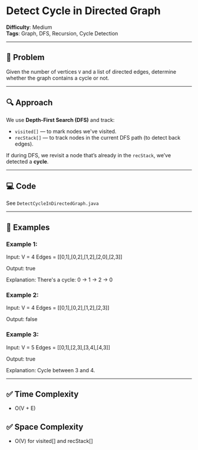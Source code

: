 # Detect Cycle in Directed Graph

**Difficulty**: Medium  
**Tags**: Graph, DFS, Recursion, Cycle Detection

---

## 🧠 Problem

Given the number of vertices `V` and a list of directed edges, determine whether the graph contains a cycle or not.

---

## 🔍 Approach

We use **Depth-First Search (DFS)** and track:
- `visited[]` — to mark nodes we've visited.
- `recStack[]` — to track nodes in the current DFS path (to detect back edges).

If during DFS, we revisit a node that’s already in the `recStack`, we’ve detected a **cycle**.

---

## 💻 Code

See `DetectCycleInDirectedGraph.java`

---

## 🧪 Examples

### Example 1:

Input:
V = 4
Edges = [[0,1],[0,2],[1,2],[2,0],[2,3]]

Output:
true

Explanation:
There's a cycle: 0 → 1 → 2 → 0


### Example 2:

Input:
V = 4
Edges = [[0,1],[0,2],[1,2],[2,3]]

Output:
false

### Example 3:

Input:
V = 5
Edges = [[0,1],[2,3],[3,4],[4,3]]

Output:
true

Explanation:
Cycle between 3 and 4.


---

## ✅ Time Complexity

- O(V + E)

## ✅ Space Complexity

- O(V) for visited[] and recStack[]

